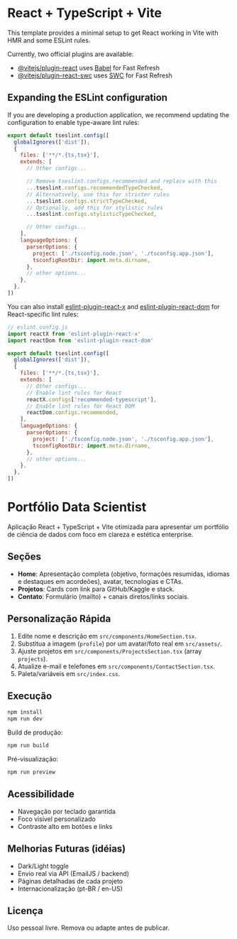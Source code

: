 # React + TypeScript + Vite

This template provides a minimal setup to get React working in Vite with HMR and some ESLint rules.

Currently, two official plugins are available:

- [@vitejs/plugin-react](https://github.com/vitejs/vite-plugin-react/blob/main/packages/plugin-react) uses [Babel](https://babeljs.io/) for Fast Refresh
- [@vitejs/plugin-react-swc](https://github.com/vitejs/vite-plugin-react/blob/main/packages/plugin-react-swc) uses [SWC](https://swc.rs/) for Fast Refresh

## Expanding the ESLint configuration

If you are developing a production application, we recommend updating the configuration to enable type-aware lint rules:

```js
export default tseslint.config([
  globalIgnores(['dist']),
  {
    files: ['**/*.{ts,tsx}'],
    extends: [
      // Other configs...

      // Remove tseslint.configs.recommended and replace with this
      ...tseslint.configs.recommendedTypeChecked,
      // Alternatively, use this for stricter rules
      ...tseslint.configs.strictTypeChecked,
      // Optionally, add this for stylistic rules
      ...tseslint.configs.stylisticTypeChecked,

      // Other configs...
    ],
    languageOptions: {
      parserOptions: {
        project: ['./tsconfig.node.json', './tsconfig.app.json'],
        tsconfigRootDir: import.meta.dirname,
      },
      // other options...
    },
  },
])
```

You can also install [eslint-plugin-react-x](https://github.com/Rel1cx/eslint-react/tree/main/packages/plugins/eslint-plugin-react-x) and [eslint-plugin-react-dom](https://github.com/Rel1cx/eslint-react/tree/main/packages/plugins/eslint-plugin-react-dom) for React-specific lint rules:

```js
// eslint.config.js
import reactX from 'eslint-plugin-react-x'
import reactDom from 'eslint-plugin-react-dom'

export default tseslint.config([
  globalIgnores(['dist']),
  {
    files: ['**/*.{ts,tsx}'],
    extends: [
      // Other configs...
      // Enable lint rules for React
      reactX.configs['recommended-typescript'],
      // Enable lint rules for React DOM
      reactDom.configs.recommended,
    ],
    languageOptions: {
      parserOptions: {
        project: ['./tsconfig.node.json', './tsconfig.app.json'],
        tsconfigRootDir: import.meta.dirname,
      },
      // other options...
    },
  },
])
```

# Portfólio Data Scientist

Aplicação React + TypeScript + Vite otimizada para apresentar um portfólio de ciência de dados com foco em clareza e estética enterprise.

## Seções
- **Home**: Apresentação completa (objetivo, formações resumidas, idiomas e destaques em acordeões), avatar, tecnologias e CTAs.
- **Projetos**: Cards com link para GitHub/Kaggle e stack.
- **Contato**: Formulário (mailto) + canais diretos/links sociais.

## Personalização Rápida
1. Edite nome e descrição em `src/components/HomeSection.tsx`.
2. Substitua a imagem (`profile`) por um avatar/foto real em `src/assets/`.
3. Ajuste projetos em `src/components/ProjectsSection.tsx` (array `projects`).
4. Atualize e-mail e telefones em `src/components/ContactSection.tsx`.
5. Paleta/variáveis em `src/index.css`.

## Execução
```bash
npm install
npm run dev
```
Build de produção:
```bash
npm run build
```
Pré-visualização:
```bash
npm run preview
```

## Acessibilidade
- Navegação por teclado garantida
- Foco visível personalizado
- Contraste alto em botões e links

## Melhorias Futuras (idéias)
- Dark/Light toggle
- Envio real via API (EmailJS / backend)
- Páginas detalhadas de cada projeto
- Internacionalização (pt-BR / en-US)

## Licença
Uso pessoal livre. Remova ou adapte antes de publicar.
